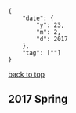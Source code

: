 

```noteinfo
{
	"date": {
		"y": 23,
		"m": 2,
		"d": 2017
	},
	"tag": [""]
}
```

[back to top](#top)

## 2017 Spring

